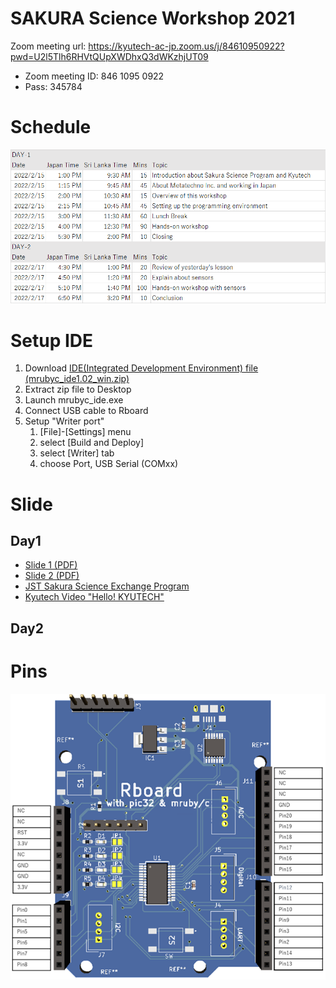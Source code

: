 # SAKURA Science Workshop 2021

Zoom meeting url: https://kyutech-ac-jp.zoom.us/j/84610950922?pwd=U2l5Tlh6RHVtQUpXWDhxQ3dWKzhjUT09

- Zoom meeting ID: 846 1095 0922
- Pass: 345784

# Schedule

![schedule](schedule.png)

# Setup IDE

1. Download [IDE(Integrated Development Environment) file (mrubyc_ide1.02_win.zip)](https://github.com/mruby-lab/sakura_science_2021/blob/main/mrubyc_ide1.02_win.zip)
2. Extract zip file to Desktop
3. Launch mrubyc_ide.exe
4. Connect USB cable to Rboard 
5. Setup "Writer port"
    1. [File]-[Settings] menu
    2. select [Build and Deploy]
    3. select [Writer] tab
    4. choose Port, USB Serial (COMxx)

# Slide

## Day1

- [Slide 1 (PDF)](https://github.com/mruby-lab/sakura_science_2021/blob/main/IoT_Workshop_Day1-1.pdf)
- [Slide 2 (PDF)](https://github.com/mruby-lab/sakura_science_2021/blob/main/IoT_Workshop_Day1-2.pdf)
- [JST Sakura Science Exchange Program](https://ssp.jst.go.jp/EN/pamph/index.html)
- [Kyutech Video "Hello! KYUTECH"](https://www.kyutech.ac.jp/information/video_hellokyutech_e.html)

## Day2


# Pins

![Rboard pin](rboard_pin.png)
